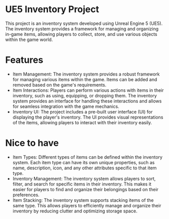 # UE5 Inventory Project

This project is an inventory system developed using Unreal Engine 5 (UE5). The inventory system provides a framework for managing and organizing in-game items, allowing players to collect, store, and use various objects within the game world.

# Features

- Item Management: The inventory system provides a robust framework for managing various items within the game. Items can be added and removed based on the game's requirements.
- Item Interactions: Players can perform various actions with items in their inventory, such as using, equipping, or dropping them. The inventory system provides an interface for handling these interactions and allows for seamless integration with the game mechanics.
- Inventory UI: The project includes a pre-built user interface (UI) for displaying the player's inventory. The UI provides visual representations of the items, allowing players to interact with their inventory easily.

# Nice to have

- Item Types: Different types of items can be defined within the inventory system. Each item type can have its own unique properties, such as name, description, icon, and any other attributes specific to that item type.
- Inventory Management: The inventory system allows players to sort, filter, and search for specific items in their inventory. This makes it easier for players to find and organize their belongings based on their preferences.
- Item Stacking: The inventory system supports stacking items of the same type. This allows players to efficiently manage and organize their inventory by reducing clutter and optimizing storage space.
